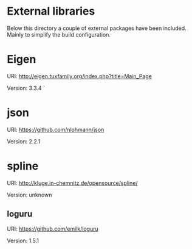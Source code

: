 # External libraries
Below this directory a couple of external packages
have been included. Mainly to simplify the build
configuration. 

# Eigen
URI: http://eigen.tuxfamily.org/index.php?title=Main_Page

Version: 3.3.4          `

# json
URI: https://github.com/nlohmann/json

Version: 2.2.1

# spline
URI: http://kluge.in-chemnitz.de/opensource/spline/

Version: unknown

## loguru
URI: https://github.com/emilk/loguru

Version: 1.5.1